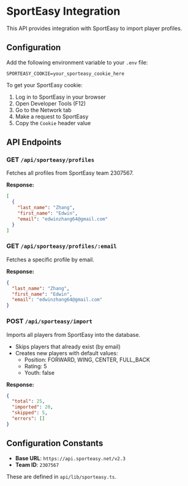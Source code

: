 # SportEasy Integration

This API provides integration with SportEasy to import player profiles.

## Configuration

Add the following environment variable to your `.env` file:

```
SPORTEASY_COOKIE=your_sporteasy_cookie_here
```

To get your SportEasy cookie:
1. Log in to SportEasy in your browser
2. Open Developer Tools (F12)
3. Go to the Network tab
4. Make a request to SportEasy
5. Copy the `Cookie` header value

## API Endpoints

### GET `/api/sporteasy/profiles`
Fetches all profiles from SportEasy team 2307567.

**Response:**
```json
[
  {
    "last_name": "Zhang",
    "first_name": "Edwin",
    "email": "edwinzhang64@gmail.com"
  }
]
```

### GET `/api/sporteasy/profiles/:email`
Fetches a specific profile by email.

**Response:**
```json
{
  "last_name": "Zhang",
  "first_name": "Edwin",
  "email": "edwinzhang64@gmail.com"
}
```

### POST `/api/sporteasy/import`
Imports all players from SportEasy into the database.
- Skips players that already exist (by email)
- Creates new players with default values:
  - Position: FORWARD, WING, CENTER, FULL_BACK
  - Rating: 5
  - Youth: false

**Response:**
```json
{
  "total": 25,
  "imported": 20,
  "skipped": 5,
  "errors": []
}
```

## Configuration Constants

- **Base URL**: `https://api.sporteasy.net/v2.3`
- **Team ID**: `2307567`

These are defined in `api/lib/sporteasy.ts`.

